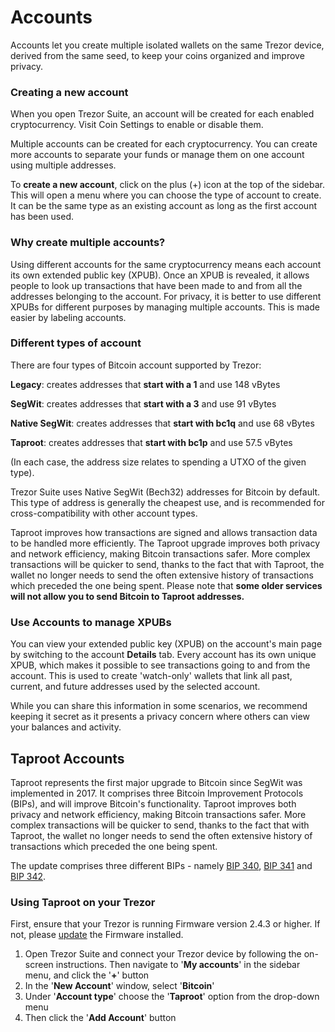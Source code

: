 # Accounts

Accounts let you create multiple isolated wallets on the same Trezor device, derived from the same seed, to keep your coins organized and improve privacy.

### Creating a new account

When you open Trezor Suite, an account will be created for each enabled cryptocurrency. Visit Coin Settings to enable or disable them.&#x20;

Multiple accounts can be created for each cryptocurrency. You can create more accounts to separate your funds or manage them on one account using multiple addresses.

To **create a new account**, click on the plus (+) icon at the top of the sidebar. This will open a menu where you can choose the type of account to create. It can be the same type as an existing account as long as the first account has been used.

### **Why create multiple accounts?**

Using different accounts for the same cryptocurrency means each account its own extended public key (XPUB). Once an XPUB is revealed, it allows people to look up transactions that have been made to and from all the addresses belonging to the account. For privacy, it is better to use different XPUBs for different purposes by managing multiple accounts. This is made easier by labeling accounts.

### Different types of account

There are four types of Bitcoin account supported by Trezor:

**Legacy**: creates addresses that **start with a 1** and use 148 vBytes

**SegWit**: creates addresses that **start with a 3** and use 91 vBytes

**Native SegWit**: creates addresses that **start with bc1q** and use 68 vBytes

**Taproot**: creates addresses that **start with bc1p** and use 57.5 vBytes

(In each case, the address size relates to spending a UTXO of the given type).

Trezor Suite uses Native SegWit (Bech32) addresses for Bitcoin by default. This type of address is generally the cheapest use, and is recommended for cross-compatibility with other account types.

Taproot improves how transactions are signed and allows transaction data to be handled more efficiently. The Taproot upgrade improves both privacy and network efficiency, making Bitcoin transactions safer. More complex transactions will be quicker to send, thanks to the fact that with Taproot, the wallet no longer needs to send the often extensive history of transactions which preceded the one being spent. Please note that **some older services will not allow you to send Bitcoin to Taproot addresses.**

### **Use Accounts to manage XPUBs**

You can view your extended public key (XPUB) on the account's main page by switching to the account **Details** tab. Every account has its own unique XPUB, which makes it possible to see transactions going to and from the account. This is used to create 'watch-only' wallets that link all past, current, and future addresses used by the selected account.&#x20;

While you can share this information in some scenarios, we recommend keeping it secret as it presents a privacy concern where others can view your balances and activity.

## Taproot Accounts

Taproot represents the first major upgrade to Bitcoin since SegWit was implemented in 2017. It comprises three Bitcoin Improvement Protocols (BIPs), and will improve Bitcoin's functionality. Taproot improves both privacy and network efficiency, making Bitcoin transactions safer. More complex transactions will be quicker to send, thanks to the fact that with Taproot, the wallet no longer needs to send the often extensive history of transactions which preceded the one being spent.

The update comprises three different BIPs - namely [BIP 340](https://trezor.io/learn/a/what-is-taproot), [BIP 341](https://trezor.io/learn/a/what-is-taproot) and [BIP 342](https://trezor.io/learn/a/what-is-taproot).

### **Using Taproot on your Trezor**

First, ensure that your Trezor is running Firmware version 2.4.3 or higher. If not, please [update](https://trezor.io/learn/a/update-trezor-device-firmware) the Firmware installed.

1. Open Trezor Suite and connect your Trezor device by following the on-screen instructions. Then navigate to '**My accounts**' in the sidebar menu, and click the '**+**' button
2. In the '**New Account**' window, select '**Bitcoin**'
3. Under '**Account type**' choose the '**Taproot**' option from the drop-down menu
4. Then click the '**Add Account**' button
